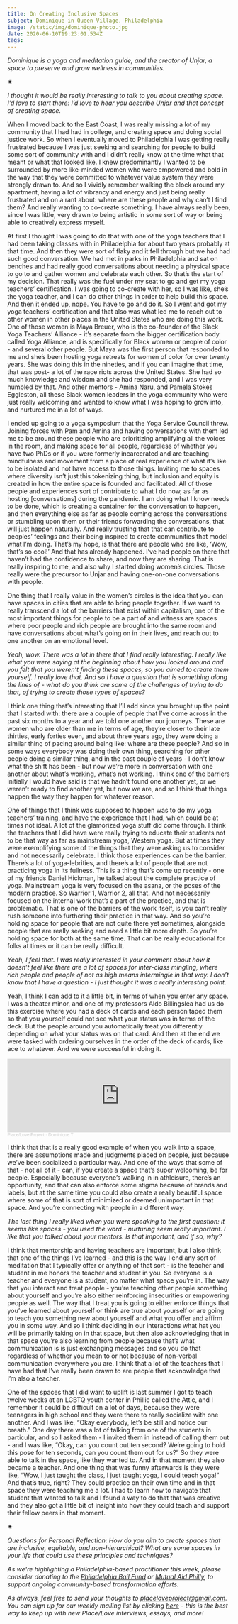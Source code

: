 ```yaml
---
title: On Creating Inclusive Spaces
subject: Dominique in Queen Village, Philadelphia
image: /static/img/dominique-photo.jpg
date: 2020-06-10T19:23:01.534Z
tags:
---
```

*Dominique is a yoga and meditation guide, and the creator of Unjar, a space to preserve and grow wellness in communities.*

✷

*I thought it would be really interesting to talk to you about creating space. I’d love to start there: I’d love to hear you describe Unjar and that concept of creating space.*

When I moved back to the East Coast, I was really missing a lot of my community that I had had in college, and creating space and doing social justice work. So when I eventually moved to Philadelphia I was getting really frustrated because I was just seeking and searching for people to build some sort of community with and I didn’t really know at the time what that meant or what that looked like. I knew predominantly I wanted to be surrounded by more like-minded women who were empowered and bold in the way that they were committed to whatever value system they were strongly drawn to. And so I vividly remember walking the block around my apartment, having a lot of vibrancy and energy and just being really frustrated and on a rant about: where are these people and why can’t I find them? And really wanting to co-create something. I have always really been, since I was little, very drawn to being artistic in some sort of way or being able to creatively express myself.

At first I thought I was going to do that with one of the yoga teachers that I had been taking classes with in Philadelphia for about two years probably at that time. And then they were sort of flaky and it fell through but we had had such good conversation. We had met in parks in Philadelphia and sat on benches and had really good conversations about needing a physical space to go to and gather women and celebrate each other. So that’s the start of my decision. That really was the fuel under my seat to go and get my yoga teachers’ certification. I was going to co-create with her, so I was like, she’s the yoga teacher, and I can do other things in order to help build this space. And then it ended up, nope. You have to go and do it. So I went and got my yoga teachers’ certification and that also was what led me to reach out to other women in other places in the United States who are doing this work. One of those women is Maya Breuer, who is the co-founder of the Black Yoga Teachers’ Alliance - it’s separate from the bigger certification body called Yoga Alliance, and is specifically for Black women or people of color - and several other people. But Maya was the first person that responded to me and she’s been hosting yoga retreats for women of color for over twenty years. She was doing this in the nineties, and if you can imagine that time, that was post- a lot of the race riots across the United States. She had so much knowledge and wisdom and she had responded, and I was very humbled by that. And other mentors - Amina Naru, and Pamela Stokes Eggleston, all these Black women leaders in the yoga community who were just really welcoming and wanted to know what I was hoping to grow into, and nurtured me in a lot of ways.

I ended up going to a yoga symposium that the Yoga Service Council threw. Joining forces with Pam and Amina and having conversations with them led me to be around these people who are prioritizing amplifying all the voices in the room, and making space for all people, regardless of whether you have two PhDs or if you were formerly incarcerated and are teaching mindfulness and movement from a place of real experience of what it’s like to be isolated and not have access to those things. Inviting me to spaces where diversity isn’t just this tokenizing thing, but inclusion and equity is created in how the entire space is founded and facilitated. All of those people and experiences sort of contribute to what I do now, as far as hosting \[conversations] during the pandemic. I am doing what I know needs to be done, which is creating a container for the conversation to happen, and then everything else as far as people coming across the conversations or stumbling upon them or their friends forwarding the conversations, that will just happen naturally. And really trusting that that can contribute to peoples’ feelings and their being inspired to create communities that model what I’m doing. That’s my hope, is that there are people who are like, ‘Wow, that’s so cool!’ And that has already happened. I’ve had people on there that haven’t had the confidence to share, and now they are sharing. That is really inspiring to me, and also why I started doing women’s circles. Those really were the precursor to Unjar and having one-on-one conversations with people.

One thing that I really value in the women’s circles is the idea that you can have spaces in cities that are able to bring people together. If we want to really transcend a lot of the barriers that exist within capitalism, one of the most important things for people to be a part of and witness are spaces where poor people and rich people are brought into the same room and have conversations about what’s going on in their lives, and reach out to one another on an emotional level.

*Yeah, wow. There was a lot in there that I find really interesting. I really like what you were saying at the beginning about how you looked around and you felt that you weren’t finding these spaces, so you aimed to create them yourself. I really love that. And so I have a question that is something along the lines of - what do you think are some of the challenges of trying to do that, of trying to create those types of spaces?*

I think one thing that’s interesting that I’ll add since you brought up the point that I started with: there are a couple of people that I’ve come across in the past six months to a year and we told one another our journeys. These are women who are older than me in terms of age, they’re closer to their late thirties, early forties even, and about three years ago, they were doing a similar thing of pacing around being like: where are these people? And so in some ways everybody was doing their own thing, searching for other people doing a similar thing, and in the past couple of years - I don't know what the shift has been - but now we’re more in conversation with one another about what’s working, what’s not working. I think one of the barriers initially I would have said is that we hadn’t found one another yet, or we weren’t ready to find another yet, but now we are, and so I think that things happen the way they happen for whatever reason.

One of things that I think was supposed to happen was to do my yoga teachers’ training, and have the experience that I had, which could be at times not ideal. A lot of the glamorized yoga stuff did come through. I think the teachers that I did have were really trying to educate their students not to be that way as far as mainstream yoga, Western yoga. But at times they were exemplifying some of the things that they were asking us to consider and not necessarily celebrate. I think those experiences can be the barrier. There’s a lot of yoga-lebrities, and there’s a lot of people that are not practicing yoga in its fullness. This is a thing that’s come up recently - one of my friends Daniel Hickman, he talked about the complete practice of yoga. Mainstream yoga is very focused on the asana, or the poses of the modern practice. So Warrior 1, Warrior 2, all that. And not necessarily focused on the internal work that’s a part of the practice, and that is problematic. That is one of the barriers of the work itself, is you can’t really rush someone into furthering their practice in that way. And so you’re holding space for people that are not quite there yet sometimes, alongside people that are really seeking and need a little bit more depth. So you’re holding space for both at the same time. That can be really educational for folks at times or it can be really difficult.

*Yeah, I feel that. I was really interested in your comment about how it doesn’t feel like there are a lot of spaces for inter-class mingling, where rich people and people of not as high means intermingle in that way. I don’t know that I have a question - I just thought it was a really interesting point.*

Yeah, I think I can add to it a little bit, in terms of when you enter any space. I was a theater minor, and one of my professors Aldo Billingslea had us do this exercise where you had a deck of cards and each person taped them so that you yourself could not see what your status was in terms of the deck. But the people around you automatically treat you differently depending on what your status was on that card. And then at the end we were tasked with ordering ourselves in the order of the deck of cards, like ace to whatever. And we were successful in doing it.

<iframe width="100%" height="166" scrolling="no" frameborder="no" allow="autoplay" src="https://w.soundcloud.com/player/?url=https%3A//api.soundcloud.com/tracks/837775489&color=%23ff5500&auto_play=false&hide_related=false&show_comments=true&show_user=true&show_reposts=false&show_teaser=true"></iframe><div style="font-size: 10px; color: #cccccc;line-break: anywhere;word-break: normal;overflow: hidden;white-space: nowrap;text-overflow: ellipsis; font-family: Interstate,Lucida Grande,Lucida Sans Unicode,Lucida Sans,Garuda,Verdana,Tahoma,sans-serif;font-weight: 100;"><a href="https://soundcloud.com/place-love-project" title="Place/Love Project" target="_blank" style="color: #cccccc; text-decoration: none;">Place/Love Project</a> · <a href="https://soundcloud.com/place-love-project/dominique-t" title="Dominique T" target="_blank" style="color: #cccccc; text-decoration: none;">Dominique T</a></div>

I think that that is a really good example of when you walk into a space, there are assumptions made and judgments placed on people, just because we’ve been socialized a particular way. And one of the ways that some of that - not all of it - can, if you create a space that’s super welcoming, be for people. Especially because everyone’s walking in in athleisure, there’s an opportunity, and that can also enforce some stigma because of brands and labels, but at the same time you could also create a really beautiful space where some of that is sort of minimized or deemed unimportant in that space. And you’re connecting with people in a different way.

*The last thing I really liked when you were speaking to the first question: it seems like spaces - you used the word - nurturing seem really important. I like that you talked about your mentors. Is that important, and if so, why?*

I think that mentorship and having teachers are important, but I also think that one of the things I’ve learned - and this is the way I end any sort of meditation that I typically offer or anything of that sort - is the teacher and student in me honors the teacher and student in you. So everyone is a teacher and everyone is a student, no matter what space you’re in. The way that you interact and treat people - you’re teaching other people something about yourself and you’re also either reinforcing insecurities or empowering people as well. The way that I treat you is going to either enforce things that you’ve learned about yourself or think are true about yourself or are going to teach you something new about yourself and what you offer and affirm you in some way. And so I think deciding in our interactions what hat you will be primarily taking on in that space, but then also acknowledging that in that space you’re also learning from people because that’s what communication is is just exchanging messages and so you do that regardless of whether you mean to or not because of non-verbal communication everywhere you are. I think that a lot of the teachers that I have had that I’ve really been drawn to are people that acknowledge that I’m also a teacher.

One of the spaces that I did want to uplift is last summer I got to teach twelve weeks at an LGBTQ youth center in Phillie called the Attic, and I remember it could be difficult on a lot of days, because they were teenagers in high school and they were there to really socialize with one another. And I was like, “Okay everybody, let’s be still and notice our breath.” One day there was a lot of talking from one of the students in particular, and so I asked them - I invited them in instead of calling them out - and I was like, “Okay, can you count out ten second? We’re going to hold this pose for ten seconds, can you count them out for us?” So they were able to talk in the space, like they wanted to. And in that moment they also became a teacher. And one thing that was funny afterwards is they were like, “Wow, I just taught the class, I just taught yoga, I could teach yoga!” And that’s true, right? They could practice on their own time and in that space they were teaching me a lot. I had to learn how to navigate that student that wanted to talk and I found a way to do that that was creative and they also got a little bit of insight into how they could teach and support their fellow peers in that moment.

✷

*Questions for Personal Reflection: How do you aim to create spaces that are inclusive, equitable, and non-hierarchical? What are some spaces in your life that could use these principles and techniques?*

*As we're highlighting a Philadelphia-based practitioner this week, please consider donating to the [Philadelphia Bail Fund](https://www.phillybailfund.org/donate) or [Mutual Aid Philly](https://mutualaidphilly.com/), to support ongoing community-based transformation efforts.*

*As always, feel free to send your thoughts to [placeloveproject@gmail.com](mailto:placeloveproject@gmail.com). You can sign up for our weekly mailing list by clicking [here](https://placeloveproject.substack.com/welcome) - this is the best way to keep up with new Place/Love interviews, essays, and more!*